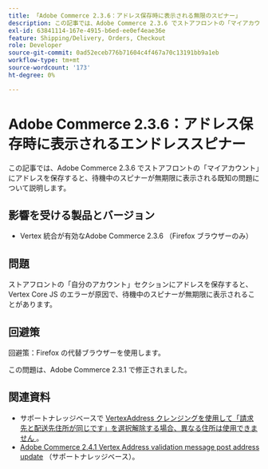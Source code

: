 ```yaml
---
title: 「Adobe Commerce 2.3.6：アドレス保存時に表示される無限のスピナー」
description: この記事では、Adobe Commerce 2.3.6 でストアフロントの「マイアカウント」にアドレスを保存すると、待機中のスピナーが無期限に表示される既知の問題について説明します。
exl-id: 63841114-167e-4915-b6ed-ee0ef4eae36e
feature: Shipping/Delivery, Orders, Checkout
role: Developer
source-git-commit: 0ad52eceb776b71604c4f467a70c13191bb9a1eb
workflow-type: tm+mt
source-wordcount: '173'
ht-degree: 0%

---
```


# Adobe Commerce 2.3.6：アドレス保存時に表示されるエンドレススピナー

この記事では、Adobe Commerce 2.3.6 でストアフロントの「マイアカウント」にアドレスを保存すると、待機中のスピナーが無期限に表示される既知の問題について説明します。

## 影響を受ける製品とバージョン

* Vertex 統合が有効なAdobe Commerce 2.3.6 （Firefox ブラウザーのみ）

## 問題

ストアフロントの「自分のアカウント」セクションにアドレスを保存すると、Vertex Core JS のエラーが原因で、待機中のスピナーが無期限に表示されることがあります。

## 回避策

回避策：Firefox の代替ブラウザーを使用します。

この問題は、Adobe Commerce 2.3.1 で修正されました。

## 関連資料

* サポートナレッジベースで [VertexAddress クレンジングを使用して「請求先と配送先住所が同じです」を選択解除する場合、異なる住所は使用できません ](/help/troubleshooting/miscellaneous/vertex-address-cleansing-different-addresses-not-allowed.md)。
* [Adobe Commerce 2.4.1 Vertex Address validation message post address update](/help/troubleshooting/miscellaneous/magento-2-4-1-vertex-address-validation-message-post-address-update.md) （サポートナレッジベース）。
